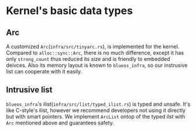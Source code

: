 # Kernel's basic data types

## Arc
A customized `Arc`(`infra/src/tinyarc.rs`), is implemented for
the kernel. Compared to `alloc::sync::Arc`, there is no much
difference, except it has only `strong_count` thus reduced its size
and is friendly to embedded deivces. Also its memory layout is known
to `blueos_infra`, so our instrusive list can cooperate with it
easily.


## Intrusive list
`blueos_infra`'s ilist(`infra/src/list/typed_ilist.rs`) is typed and
unsafe. It's like C-style's ilist, however we recommend developers
not using it directly but with smart pointers. We implement `ArcList`
ontop of the typed ilst with `Arc` mentioned above and guarantees safety.
